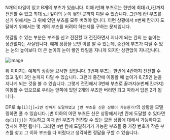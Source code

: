N개의 타일이 있고 B개의 부츠가 있습니다. 이때 i번째 부츠로는 한번에 최대 d_i칸까지 전진할 수 있고 최대 s_i 깊이의 눈이 쌓인 곳까지 디딜 수 있습니다. 그런데 i번 부츠를 신기 위해서는 그 위에 있던 부츠를 모두 버려야 합니다. 이런 상황에서 n번째 칸까지 도달하기 위해서는 몇 개의 부츠를 버려야 하는지를 구하는 문제입니다.

헷갈릴 수 있는 부분은 부츠를 신고 전진할 때 전진하면서 지나게 되는 칸의 눈 높이는 상관없다는 사실입니다. 예제 상황을 보면 이를 알 수 있는데, 중간에 부츠가 디딜 수 있는 눈의 높이보다 더 큰 높이의 눈이 쌓인 타일을 지나게 되지만 상관없이 지나갑니다.

![image](https://github.com/witch-factory/usaco-kor-solution/assets/51201821/f8bc6041-42b3-4e35-94e1-d9a7a395fcaa)

위 이미지는 예제의 상황을 묘사한 것입니다. 3번째 부츠는 한번에 4칸까지 전진할 수 있고 깊이 3인 눈까지 디딜 수 있습니다. 그런데 중간에 이동할 때 높이가 6,7,5인 눈을 지나게 되는 것을 볼 수 있습니다. 그렇게 전진해서 3번째 부츠로 끝까지(n번째 칸까지)이동할 수 있으므로 우리는 앞쪽에 있던 2개의 부츠만 버리면 되고 따라서 답은 2가 됩니다.

DP로 `dp[i][j]=i번 칸까지 도달하였고 j번 부츠를 신은 상황이 가능한가?`의 상황을 모델링하면 풀 수 있습니다. j번 이하의 어떤 부츠든 신은 상황에서 i번 칸에 도달할 수 있다면 `dp[i][j]`는 가능하고 이때 j번 부츠가 전진할 수 있는 모든 상황에 대해서 가능하다고 명시해 주면 됩니다. 그러면 n번 칸에 도달하기가 가능한 부츠들 중 가장 번호가 작은 부츠를 찾고 그 이하 부츠를 다 버렸다고 생각하면 정답을 구할 수 있습니다.
